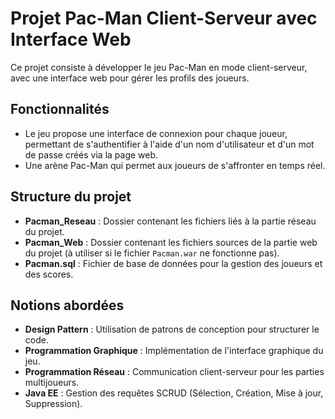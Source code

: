# Projet Pac-Man Client-Serveur avec Interface Web

Ce projet consiste à développer le jeu Pac-Man en mode client-serveur, avec une interface web pour gérer les profils des joueurs.

## Fonctionnalités

- Le jeu propose une interface de connexion pour chaque joueur, permettant de s'authentifier à l'aide d'un nom d'utilisateur et d'un mot de passe créés via la page web.
- Une arène Pac-Man qui permet aux joueurs de s'affronter en temps réel.
  
## Structure du projet

- **Pacman_Reseau** : Dossier contenant les fichiers liés à la partie réseau du projet.
- **Pacman_Web** : Dossier contenant les fichiers sources de la partie web du projet (à utiliser si le fichier `Pacman.war` ne fonctionne pas).
- **Pacman.sql** : Fichier de base de données pour la gestion des joueurs et des scores.

## Notions abordées

- **Design Pattern** : Utilisation de patrons de conception pour structurer le code.
- **Programmation Graphique** : Implémentation de l'interface graphique du jeu.
- **Programmation Réseau** : Communication client-serveur pour les parties multijoueurs.
- **Java EE** : Gestion des requêtes SCRUD (Sélection, Création, Mise à jour, Suppression).

